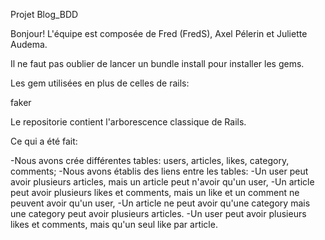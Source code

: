 Projet Blog_BDD

Bonjour! L'équipe est composée de Fred (FredS), Axel Pélerin et Juliette Audema.

Il ne faut pas oublier de lancer un bundle install pour installer les gems.

Les gem utilisées en plus de celles de rails:
  
  faker

Le repositorie contient l'arborescence classique de Rails.

Ce qui a été fait: 

  -Nous avons crée différentes tables: users, articles, likes, category, comments;
  -Nous avons établis des liens entre les tables:
    -Un user peut avoir plusieurs articles, mais un article peut n'avoir qu'un user,
    -Un article peut avoir plusieurs likes et comments, mais un like et un comment ne peuvent avoir qu'un user,
    -Un article ne peut avoir qu'une category mais une category peut avoir plusieurs articles.
    -Un user peut avoir plusieurs likes et comments, mais qu'un seul like par article.
